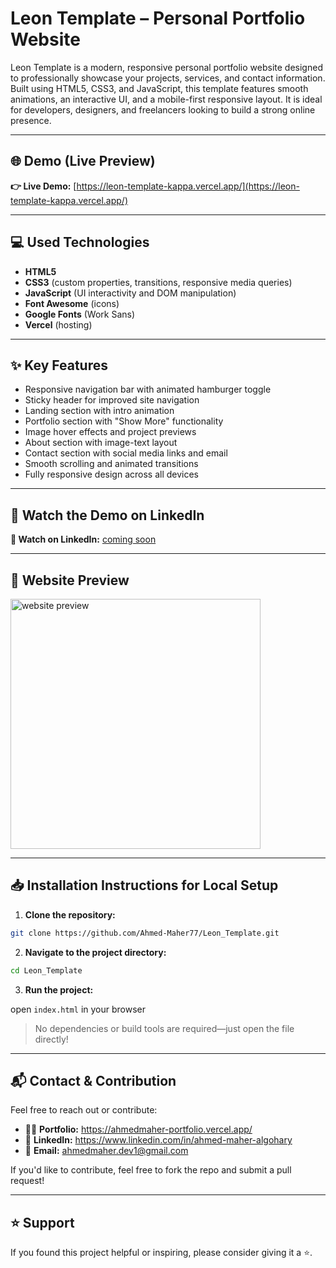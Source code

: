 # Leon Template – Personal Portfolio Website

Leon Template is a modern, responsive personal portfolio website designed to professionally showcase your projects, services, and contact information. Built using HTML5, CSS3, and JavaScript, this template features smooth animations, an interactive UI, and a mobile-first responsive layout. It is ideal for developers, designers, and freelancers looking to build a strong online presence.

---

## 🌐 Demo (Live Preview)

**👉 Live Demo:** [https://leon-template-kappa.vercel.app/](https://leon-template-kappa.vercel.app/)

---

## 💻 Used Technologies

- **HTML5**
- **CSS3** (custom properties, transitions, responsive media queries)
- **JavaScript** (UI interactivity and DOM manipulation)
- **Font Awesome** (icons)
- **Google Fonts** (Work Sans)
- **Vercel** (hosting)

---

## ✨ Key Features

- Responsive navigation bar with animated hamburger toggle
- Sticky header for improved site navigation
- Landing section with intro animation
- Portfolio section with "Show More" functionality
- Image hover effects and project previews
- About section with image-text layout
- Contact section with social media links and email
- Smooth scrolling and animated transitions
- Fully responsive design across all devices

---

## 🎥 Watch the Demo on LinkedIn

**🔗 Watch on LinkedIn:** [coming soon]()

---

## 👀 Website Preview

<a href="https://leon-template-kappa.vercel.app/" title="demo">
  <img src="uploaded-img-on-github-readme" alt="website preview" width="400">
</a>

---

## 📥 Installation Instructions for Local Setup

1. **Clone the repository:**

```bash
git clone https://github.com/Ahmed-Maher77/Leon_Template.git
```

2. **Navigate to the project directory:**

```bash
cd Leon_Template
```

3. **Run the project:**

open ```index.html``` in your browser

> No dependencies or build tools are required—just open the file directly!

---

## 📬 Contact & Contribution
Feel free to reach out or contribute:
- 🧑‍💻 **Portfolio:** <a href="https://ahmedmaher-portfolio.vercel.app/" title="See My Portfolio">https://ahmedmaher-portfolio.vercel.app/</a>
- 🔗 **LinkedIn:** <a href="https://www.linkedin.com/in/ahmed-maher-algohary" title="Contact via LinkedIn">https://www.linkedin.com/in/ahmed-maher-algohary</a>
- 📧 **Email:** <a href="mailto:ahmedmaher.dev1@gmail.com" title="Contact via Email">ahmedmaher.dev1@gmail.com</a>

If you'd like to contribute, feel free to fork the repo and submit a pull request!

---

## ⭐ Support

If you found this project helpful or inspiring, please consider giving it a ⭐. 



<!-- 
![Leon Template One Mockup](https://github.com/Ahmed-Maher77/Leon_Template/assets/112467034/c3d9a99e-4b49-4b57-b478-02534cd71618) -->
